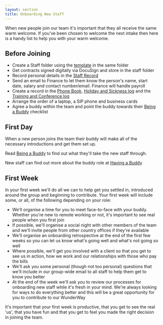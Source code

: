 ```yaml
---
layout: section
title: Onboarding New Staff
---
```

When new people join our team it's important that they all receive the same warm welcome. If you've been chosen to welcome the next intake then here is a handy list to help you with your warm welcome.

## Before Joining

* Create a Staff folder using the [template](https://drive.google.com/drive/folders/0Bxb4YZjQwNDgWVJLdmxHX0wzSUU) in the same folder
* Get contracts signed digitally via DocuSign and store in the staff folder
* Record personal details in the [Staff Record](https://docs.google.com/spreadsheets/d/1vG5_lLttCYsGUMtiwOv94y80-mu1r60ykRsGGNg7Gt8/edit#gid=0)
* Send an email to Finance to let them know the person's name, start date, salary and contact number/email. Finance will handle payroll
* Create a record in the [Phone Book](https://docs.google.com/document/d/1StftpHFFopnb8TBMcqiEsEmEFDjQ5kKxuobKYHkAbqA/edit), [Holiday and Sickness log](https://docs.google.com/spreadsheets/d/1iyiTnYuVaJuOxN3cseon5Sj6kQS2rVIK3LAI76cgvnA/edit#gid=3) and the [Training and Conference log](https://docs.google.com/spreadsheets/d/1A8WHrOFKOOa_Ig0GGnf5Wt1p8YE3wlWuJid0HO_UkfI/edit#gid=2)
* Arrange the order of a laptop, a SIP phone and business cards
* Agree a buddy within the team and point the buddy towards their [Being a Buddy](/working-at-wunderkraut/buddies/being/) checklist

## First Day

When a new person joins the team their buddy will make all of the necessary introductions and get them set up. 

Read [Being a Buddy](/working-at-wunderkraut/buddies/being/) to find out what they'll take the new staff through.

New staff can find out more about the buddy role at [Having a Buddy](/working-at-wunderkraut/buddies/having/)

## First Week

In your first week we'll do all we can to help get you settled in, introduced around the group and beginning to contribute. Your first week will include some, or all, of the following depending on your role:

* We'll organise a time for you to meet face-to-face with your buddy. Whether you're new to remote working or not, it's important to see real people when you first join
* If possible, we'll organise a social night with other members of the team and we'll invite people from other country offices if they're available
* We'll organise an onboarding retrospective at the end of the first few weeks so you can let us know what's going well and what's not going so well
* Where possible, we'll get you involved with a client so that you get to see us in action, how we work and our relationships with those who pay the bills
* We'll ask you some personal (though not too personal) questions that we'll include in our group-wide email to all staff to help them get to know you better
* At the end of the week we'll ask you to review our processes for onboarding new staff while it's fresh in your mind. We're always looking for ways to do everything better and this will be a great opportunity for you to contribute to our WunderWay

It's important that your first week is productive, that you get to see the real 'us', that you have fun and that you get to feel you made the right decision in joining the team.